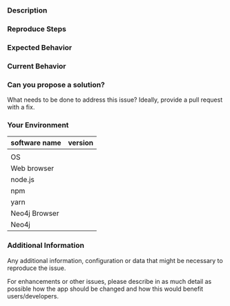 <!---
BEFORE YOU SUBMIT please search open/closed issues since someone might have asked the same thing before!
-->

### Description
<!--- Explain the issue you met, and describe what you expected to be. If you can write in English, we will be very grateful -->

### Reproduce Steps
<!--- If you're describing a bug, please tell us how to reproduce it -->

### Expected Behavior
<!--- If you're describing a bug, tell us what should happen -->
<!--- If you're suggesting a change/improvement, tell us how it should work -->

### Current Behavior
<!--- If describing a bug, tell us what happens instead of the expected behavior.
      Provide a screenshot when possible and full code sample -->
<!--- If suggesting a change/improvement, explain the difference from current behavior -->
### Can you propose a solution?

What needs to be done to address this issue? Ideally, provide a pull request with a fix.

### Your Environment
<!--- Include as many relevant details about the environment you experienced the bug in -->

| software name  | version
| ---------------|----------
|                |  
| OS             |  
| Web browser    |  
| node.js        | 
| npm            |
| yarn           |
| Neo4j Browser  |
| Neo4j          |

### Additional Information

Any additional information, configuration or data that might be necessary to reproduce the issue.

For enhancements or other issues, please describe in as much detail as possible how the app should be changed and how this would benefit users/developers.
